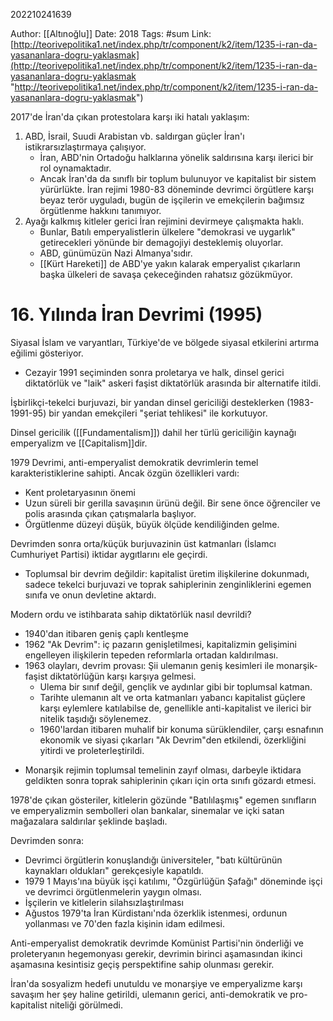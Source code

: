 202210241639

Author: [[Altınoğlu]]
Date: 2018
Tags: #sum
Link: [http://teorivepolitika1.net/index.php/tr/component/k2/item/1235-i-ran-da-yasananlara-dogru-yaklasmak](http://teorivepolitika1.net/index.php/tr/component/k2/item/1235-i-ran-da-yasananlara-dogru-yaklasmak "http://teorivepolitika1.net/index.php/tr/component/k2/item/1235-i-ran-da-yasananlara-dogru-yaklasmak")

2017'de İran'da çıkan protestolara karşı iki hatalı yaklaşım:
1. ABD, İsrail, Suudi Arabistan vb. saldırgan güçler İran'ı istikrarsızlaştırmaya çalışıyor.
	- İran, ABD'nin Ortadoğu halklarına yönelik saldırısına karşı ilerici bir rol oynamaktadır.
	- Ancak İran'da da sınıflı bir toplum bulunuyor ve kapitalist bir sistem yürürlükte. İran rejimi 1980-83 döneminde devrimci örgütlere karşı beyaz terör uyguladı, bugün de işçilerin ve emekçilerin bağımsız örgütlenme hakkını tanımıyor.
2. Ayağı kalkmış kitleler gerici İran rejimini devirmeye çalışmakta haklı.
	- Bunlar, Batılı emperyalistlerin ülkelere "demokrasi ve uygarlık" getirecekleri yönünde bir demagojiyi desteklemiş oluyorlar.
	- ABD, günümüzün Nazi Almanya'sıdır.
	- [[Kürt Hareketi]] de ABD'ye yakın kalarak emperyalist çıkarların başka ülkeleri de savaşa çekeceğinden rahatsız gözükmüyor.

# 16. Yılında İran Devrimi (1995)

Siyasal İslam ve varyantları, Türkiye'de ve bölgede siyasal etkilerini artırma eğilimi gösteriyor.
- Cezayir 1991 seçiminden sonra proletarya ve halk, dinsel gerici diktatörlük ve "laik" askeri faşist diktatörlük arasında bir alternatife itildi.

İşbirlikçi-tekelci burjuvazi, bir yandan dinsel gericiliği desteklerken (1983-1991-95) bir yandan emekçileri "şeriat tehlikesi" ile korkutuyor.

Dinsel gericilik ([[Fundamentalism]]) dahil her türlü gericiliğin kaynağı emperyalizm ve [[Capitalism]]dir.

1979 Devrimi, anti-emperyalist demokratik devrimlerin temel karakteristiklerine sahipti. Ancak özgün özellikleri vardı:
- Kent proletaryasının önemi
- Uzun süreli bir gerilla savaşının ürünü değil. Bir sene önce öğrenciler ve polis arasında çıkan çatışmalarla başlıyor.
- Örgütlenme düzeyi düşük, büyük ölçüde kendiliğinden gelme.

Devrimden sonra orta/küçük burjuvazinin üst katmanları (İslamcı Cumhuriyet Partisi) iktidar aygıtlarını ele geçirdi.
- Toplumsal bir devrim değildir: kapitalist üretim ilişkilerine dokunmadı, sadece tekelci burjuvazi ve toprak sahiplerinin zenginliklerini egemen sınıfa ve onun devletine aktardı.

Modern ordu ve istihbarata sahip diktatörlük nasıl devrildi?
- 1940'dan itibaren geniş çaplı kentleşme
- 1962 "Ak Devrim": iç pazarın genişletilmesi, kapitalizmin gelişimini engelleyen ilişkilerin tepeden reformlarla ortadan kaldırılması.
- 1963 olayları, devrim provası: Şii ulemanın geniş kesimleri ile monarşik-faşist diktatörlüğün karşı karşıya gelmesi.
	* Ulema bir sınıf değil, gençlik ve aydınlar gibi bir toplumsal katman.
	- Tarihte ulemanın alt ve orta katmanları yabancı kapitalist güçlere karşı eylemlere katılabilse de, genellikle anti-kapitalist ve ilerici bir nitelik taşıdığı söylenemez.
	- 1960'lardan itibaren muhalif bir konuma sürüklendiler, çarşı esnafının ekonomik ve siyasi çıkarları "Ak Devrim"den etkilendi, özerkliğini yitirdi ve proleterleştirildi.
* Monarşik rejimin toplumsal temelinin zayıf olması, darbeyle iktidara geldikten sonra toprak sahiplerinin çıkarı için orta sınıfı gözardı etmesi.

1978'de çıkan gösteriler, kitlelerin gözünde "Batılılaşmış" egemen sınıfların ve emperyalizmin sembolleri olan bankalar, sinemalar ve içki satan mağazalara saldırılar şeklinde başladı.

Devrimden sonra:
- Devrimci örgütlerin konuşlandığı üniversiteler, "batı kültürünün kaynakları oldukları" gerekçesiyle kapatıldı.
- 1979 1 Mayıs'ına büyük işçi katılımı, "Özgürlüğün Şafağı" döneminde işçi ve devrimci örgütlenmelerin yaygın olması.
- İşçilerin ve kitlelerin silahsızlaştırılması
- Ağustos 1979'ta İran Kürdistanı'nda özerklik istenmesi, ordunun yollanması ve 70'den fazla kişinin idam edilmesi.

Anti-emperyalist demokratik devrimde Komünist Partisi'nin önderliği ve proleteryanın hegemonyası gerekir, devrimin birinci aşamasından ikinci aşamasına kesintisiz geçiş perspektifine sahip olunması gerekir.

İran'da sosyalizm hedefi unutuldu ve monarşiye ve emperyalizme karşı savaşım her şey haline getirildi, ulemanın gerici, anti-demokratik ve pro-kapitalist niteliği görülmedi.